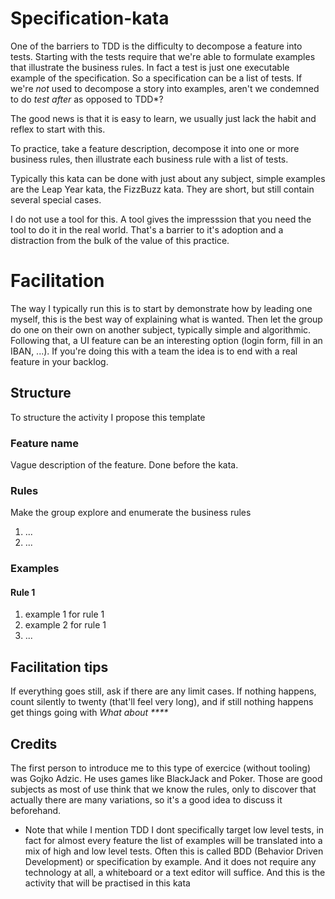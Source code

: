# Specification-kata

One of the barriers to TDD is the difficulty to decompose a feature into tests. Starting with the tests require that we're able to formulate examples that illustrate the business rules. In fact a test is just one executable example of the specification. So a specification can be a list of tests. If we're *not* used to decompose a story into examples, aren't we condemned to do *test after* as opposed to TDD*?

The good news is that it is easy to learn, we usually just lack the habit and reflex to start with this.

To practice, take a feature description, decompose it into one or more business rules, then illustrate each business rule with a list of tests.

Typically this kata can be done with just about any subject, simple examples are the Leap Year kata, the FizzBuzz kata. They are short, but still contain several special cases. 

I do not use a tool for this. A tool gives the impresssion that you need the tool to do it in the real world. That's a barrier to it's adoption and a distraction from the bulk of the value of this practice.

# Facilitation
The way I typically run this is to start by demonstrate how by leading one myself, this is the best way of explaining what is wanted. Then let the group do one on their own on another subject, typically simple and algorithmic. Following that, a UI feature can be an interesting option (login form, fill in an IBAN, ...). If you're doing this with a team the idea is to end with a real feature in your backlog. 

## Structure
To structure the activity I propose this template

### Feature name
Vague description of the feature. Done before the kata.

### Rules
Make the group explore and enumerate the business rules

1. ...
2. ...

### Examples
#### Rule 1 
1. example 1 for rule 1
2. example 2 for rule 1
3. ...



## Facilitation tips
If everything goes still, ask if there are any limit cases. If nothing happens, count silently to twenty (that'll feel very long), and if still nothing happens get things going with _What about ****_


## Credits
The first person to introduce me to this type of exercice (without tooling) was Gojko Adzic. He uses games like BlackJack and Poker. Those are good subjects as most of use think that we know the rules, only to discover that actually there are many variations, so it's a good idea to discuss it beforehand. 

* Note that while I mention TDD I dont specifically target low level tests, in fact for almost every feature the list of examples will be translated into a mix of high and low level tests. Often this is called BDD (Behavior Driven Development) or specification by example. And it does not require any technology at all, a whiteboard or a text editor will suffice. And this is the activity that will be practised in this kata


